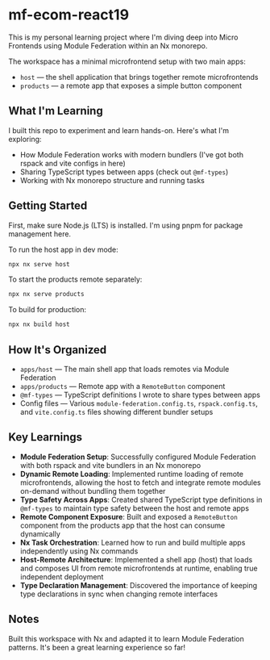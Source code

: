 # mf-ecom-react19

This is my personal learning project where I'm diving deep into Micro Frontends using Module Federation within an Nx monorepo.

The workspace has a minimal microfrontend setup with two main apps:

- `host` — the shell application that brings together remote microfrontends
- `products` — a remote app that exposes a simple button component

## What I'm Learning

I built this repo to experiment and learn hands-on. Here's what I'm exploring:

- How Module Federation works with modern bundlers (I've got both rspack and vite configs in here)
- Sharing TypeScript types between apps (check out `@mf-types`)
- Working with Nx monorepo structure and running tasks

## Getting Started

First, make sure Node.js (LTS) is installed. I'm using pnpm for package management here.

To run the host app in dev mode:

```zsh
npx nx serve host
```

To start the products remote separately:

```zsh
npx nx serve products
```

To build for production:

```zsh
npx nx build host
```

## How It's Organized

- `apps/host` — The main shell app that loads remotes via Module Federation
- `apps/products` — Remote app with a `RemoteButton` component
- `@mf-types` — TypeScript definitions I wrote to share types between apps
- Config files — Various `module-federation.config.ts`, `rspack.config.ts`, and `vite.config.ts` files showing different bundler setups

## Key Learnings

- **Module Federation Setup**: Successfully configured Module Federation with both rspack and vite bundlers in an Nx monorepo
- **Dynamic Remote Loading**: Implemented runtime loading of remote microfrontends, allowing the host to fetch and integrate remote modules on-demand without bundling them together
- **Type Safety Across Apps**: Created shared TypeScript type definitions in `@mf-types` to maintain type safety between the host and remote apps
- **Remote Component Exposure**: Built and exposed a `RemoteButton` component from the products app that the host can consume dynamically
- **Nx Task Orchestration**: Learned how to run and build multiple apps independently using Nx commands
- **Host-Remote Architecture**: Implemented a shell app (host) that loads and composes UI from remote microfrontends at runtime, enabling true independent deployment
- **Type Declaration Management**: Discovered the importance of keeping type declarations in sync when changing remote interfaces

## Notes

Built this workspace with Nx and adapted it to learn Module Federation patterns. It's been a great learning experience so far!
